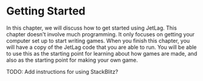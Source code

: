 # Getting Started

In this chapter, we will discuss how to get started using JetLag.  This chapter
doesn't involve much programming.  It only focuses on getting your computer set
up to start writing games.  When you finish this chapter, you will have a copy
of the JetLag code that you are able to run.  You will be able to use this as
the starting point for learning about how games are made, and also as the
starting point for making your own game.

TODO: Add instructions for using StackBlitz?